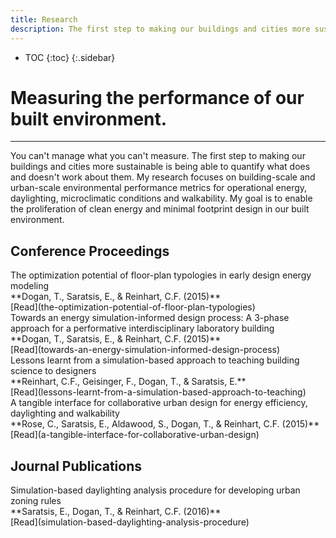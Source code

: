 ```yaml
---
title: Research
description: The first step to making our buildings and cities more sustainable is being able to quantify what does and doesn't work about them.
---
```

* TOC
{:toc}
{:.sidebar}

# Measuring the performance of our built environment.
---

You can't manage what you can't measure. The first step to making our buildings and cities more sustainable is being able to quantify what does and doesn't work about them. My research focuses on building-scale and urban-scale environmental performance metrics for operational energy, daylighting, microclimatic conditions and walkability. My goal is to enable the proliferation of clean energy and minimal footprint design in our built environment.

## Conference Proceedings

<section class="card" markdown="1">
The optimization potential of floor-plan typologies in early design energy modeling
<br/>**Dogan, T., Saratsis, E., & Reinhart, C.F. (2015)**
<br/>[Read](the-optimization-potential-of-floor-plan-typologies)
</section>

<section class="card" markdown="1">
Towards an energy simulation-informed design process: A 3-phase approach for a performative interdisciplinary laboratory building
<br/>**Dogan, T., Saratsis, E., & Reinhart, C.F. (2015)**
<br/>[Read](towards-an-energy-simulation-informed-design-process)
</section>

<section class="card" markdown="1">
Lessons learnt from a simulation-based approach to teaching building science to designers
<br/>**Reinhart, C.F., Geisinger, F., Dogan, T., & Saratsis, E.**
<br/>[Read](lessons-learnt-from-a-simulation-based-approach-to-teaching)
</section>

<section class="card" markdown="1">
A tangible interface for collaborative urban design for energy efficiency, daylighting and walkability
<br/>**Rose, C., Saratsis, E., Aldawood, S., Dogan, T., & Reinhart, C.F. (2015)**
<br/>[Read](a-tangible-interface-for-collaborative-urban-design)
</section>

## Journal Publications

<section class="card research" markdown="1">
Simulation-based daylighting analysis procedure for developing urban zoning rules
<br/>**Saratsis, E., Dogan, T., & Reinhart, C.F. (2016)**
<br/>[Read](simulation-based-daylighting-analysis-procedure)
</section>
